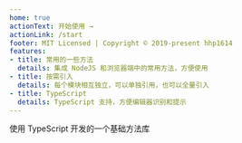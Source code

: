 ```yaml
---
home: true
actionText: 开始使用 →
actionLink: /start
footer: MIT Licensed | Copyright © 2019-present hhp1614
features:
- title: 常用的一些方法
  details: 集成 NodeJS 和浏览器端中的常用方法，方便使用
- title: 按需引入
  details: 每个模块相互独立，可以单独引用，也可以全量引入
- title: TypeScript
  details: TypeScript 支持，方便编辑器识别和提示
---
```


使用 TypeScript 开发的一个基础方法库
